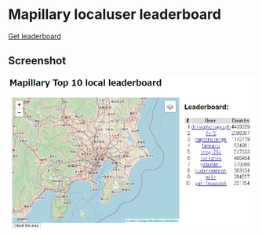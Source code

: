 # Mapillary localuser leaderboard
 [Get leaderboard](https://tankaru.github.io/Mapillary-localuser-leaderboard/)
 ## Screenshot
![](screenshot.jpg)
